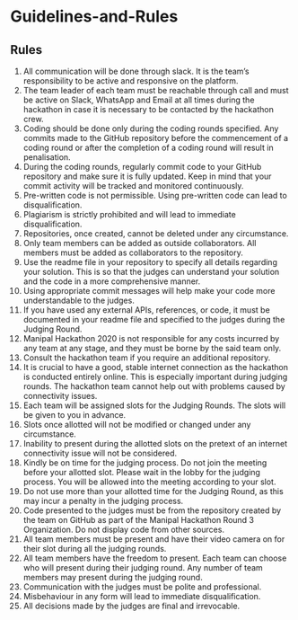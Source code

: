 # Guidelines-and-Rules


## Rules

1.	 All communication will be done through slack. It is the team’s responsibility to be active and responsive on the platform. 
2.	 The team leader of each team must be reachable through call and must be active on Slack, WhatsApp and Email at all times during the hackathon in case it is necessary to be contacted by the hackathon crew. 
3.	 Coding should be done only during the coding rounds specified. Any commits made to the GitHub repository before the commencement of a coding round or after the completion of a coding round will result in penalisation. 
4. During the coding rounds, regularly commit code to your GitHub repository and make sure it is fully updated. Keep in mind that your commit activity will be tracked and monitored continuously.
5.	 Pre-written code is not permissible. Using pre-written code can lead to disqualification. 
6.  Plagiarism is strictly prohibited and will lead to immediate disqualification. 
7.	 Repositories, once created, cannot be deleted under any circumstance. 
8.	Only team members can be added as outside collaborators. All members must be added as collaborators to the repository.
9.	Use the readme file in your repository to specify all details regarding your solution. This is so that the judges can understand your solution and the code in a more comprehensive manner. 
10.	Using appropriate commit messages will help make your code more understandable to the judges. 
11.	If you have used any external APIs, references, or code, it must be documented in your readme file and specified to the judges during the Judging Round. 
12.	Manipal Hackathon 2020 is not responsible for any costs incurred by any team at any stage, and they must be borne by the said team only. 
13.	Consult the hackathon team if you require an additional repository. 
14.	It is crucial to have a good, stable internet connection as the hackathon is conducted entirely online. This is especially important during judging rounds. The hackathon team cannot help out with problems caused by connectivity issues. 
15.	Each team will be assigned slots for the Judging Rounds. The slots will be given to you in advance. 
16.	Slots once allotted will not be modified or changed under any circumstance. 
17.	Inability to present during the allotted slots on the pretext of an internet connectivity issue will not be considered. 
18.	Kindly be on time for the judging process. Do not join the meeting before your allotted slot. Please wait in the lobby for the judging process. You will be allowed into the meeting according to your slot. 
19.	Do not use more than your allotted time for the Judging Round, as this may incur a penalty in the judging process. 
20.	Code presented to the judges must be from the repository created by the team on GitHub as part of the Manipal Hackathon Round 3 Organization. Do not display code from other sources. 
21.	All team members must be present and have their video camera on for their slot during all the judging rounds. 
22.	All team members have the freedom to present. Each team can choose who will present during their judging round. Any number of team members may present during the judging round. 
23.	Communication with the judges must be polite and professional.  
24.	Misbehaviour in any form will lead to immediate disqualification.
25.	All decisions made by the judges are final and irrevocable.

